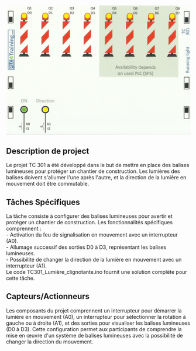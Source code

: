 <p align="center">
<img width="700" height="" src="https://github.com/DexterTaha/Controllino-PLC-Sample/blob/main/Training%20Card%20Picture/301.jpg">
</p>
<h2>Description de project</h2>
<p>
  Le projet TC 301 a été développé dans le but de mettre en place des balises lumineuses pour protéger un chantier de construction. Les lumières des balises doivent s'allumer l'une après l'autre, et la direction de la lumière en mouvement doit être commutable.
</p>
<h2>Tâches Spécifiques</h2>
<p>
 La tâche consiste à configurer des balises lumineuses pour avertir et protéger un chantier de construction. Les fonctionnalités spécifiques comprennent :<br>
- Activation du feu de signalisation en mouvement avec un interrupteur (A0).<br>
- Allumage successif des sorties D0 à D3, représentant les balises lumineuses.<br>
- Possibilité de changer la direction de la lumière en mouvement avec un interrupteur (A1).<br>
  Le code TC301_Lumière_clignotante.ino fournit une solution complète pour cette tâche.<br>
</p>
<h2>Capteurs/Actionneurs</h2>
<p>
  Les composants du projet comprennent un interrupteur pour démarrer la lumière en mouvement (A0), un interrupteur pour sélectionner la rotation à gauche ou à droite (A1), et des sorties pour visualiser les balises lumineuses (D0 à D3). Cette configuration permet aux participants de comprendre la mise en œuvre d'un système de balises lumineuses avec la possibilité de changer la direction du mouvement.
</p>
